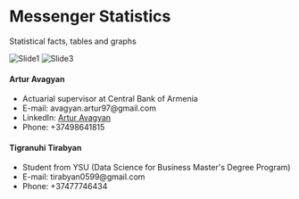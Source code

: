 # Messenger Statistics
Statistical facts, tables and graphs

![Slide1](https://user-images.githubusercontent.com/58246780/103152555-8b2a2080-47a2-11eb-8f49-4c49f04ef4e4.JPG)
![Slide3](https://user-images.githubusercontent.com/58246780/103152558-8cf3e400-47a2-11eb-837a-8e86ce748d7d.JPG)


<h4 align=\"left\">Artur Avagyan</h4>
    <ul>
    <li>Actuarial supervisor at Central Bank of Armenia</li>
    <li>E-mail:   avagyan.artur97@gmail.com</li>
    <li>LinkedIn: <a href="https://www.linkedin.com/in/artur-avagyan-0a16311b3">Artur Avagyan</a></li>
    <li>Phone:    +37498641815</li>
    </ul>

<h4 align=\"left\">Tigranuhi Tirabyan</h4>
    <ul>
    <li>Student from YSU (Data Science for Business Master's Degree Program)</li>
    <li>E-mail: tirabyan0599@gmail.com</li>
    <li>Phone:  +37477746434</li>
    </ul>
